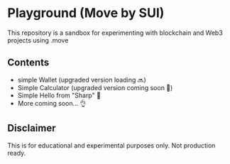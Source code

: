 # Playground (Move by SUI)

This repository is a sandbox for experimenting with blockchain and Web3 projects using .move

## Contents
- simple Wallet (upgraded version loading 🔜)
- Simple Calculator (upgraded version coming soon 📌)
- Simple Hello from "Sharp" 🫶
- More coming soon... 👌

## Disclaimer
This is for educational and experimental purposes only. Not production ready.




